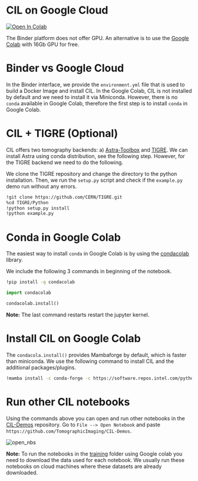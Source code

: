 # CIL on Google Cloud

[![Open In Colab](https://colab.research.google.com/assets/colab-badge.svg)](https://colab.research.google.com/github/TomographicImaging/CIL-Demos/blob/main/colab/CIL_Colab.ipynb)

The Binder platform does not offer GPU. An alternative is to use the [Google Colab](https://research.google.com/colaboratory/) with 16Gb GPU for free.

# Binder vs Google Cloud

In the Binder interface, we provide the `environment.yml` file that is used to build a Docker Image and install CIL. In the Google Colab, CIL is not installed by default and we need to install it via Miniconda. However, there is no `conda` available in Google Colab, therefore the first step is to install `conda` in Google Colab.

# CIL + TIGRE (Optional)

CIL offers two tomography backends: a) [Astra-Toolbox](https://github.com/astra-toolbox/astra-toolbox) and [TIGRE](https://github.com/CERN/TIGRE). We can install Astra using conda distribution, see the following step. However, for the TIGRE backend we need to do the following.

We clone the TIGRE repository and change the directory to the python installation. Then, we run the `setup.py` script and check if the `example.py` demo run without any errors.

```bash
!git clone https://github.com/CERN/TIGRE.git
%cd TIGRE/Python 
!python setup.py install  
!python example.py 

```

# Conda in Google Colab

The easiest way to install `conda` in Google Colab is by using the [condacolab](https://github.com/conda-incubator/condacolab) library.

We include the following 3 commands in beginning of the notebook.

```bash
!pip install -q condacolab
```

```python
import condacolab
```

```python
condacolab.install()
```

**Note:** The last command restarts restart the jupyter kernel.

# Install CIL on Google Colab

The `condacola.install()` provides Mambaforge by default, which is faster than miniconda. We use the following command to install CIL and the additional packages/plugins.

```bash
!mamba install -c conda-forge -c https://software.repos.intel.com/python/conda -c ccpi cil=23.1.0 astra-toolbox ccpi-regulariser tomophantom "ipywidgets<8" --quiet
```


# Run other CIL notebooks

Using the commands above you can open and run other notebooks in the [CIL-Demos](https://github.com/TomographicImaging/CIL-Demos) repository. Go to `File --> Open Notebook` and paste `https://github.com/TomographicImaging/CIL-Demos`.

![open_nbs](https://user-images.githubusercontent.com/22398586/184404934-142c5ae6-f1f5-461f-b25b-634c425b4a98.png)

**Note:** To run the notebooks in the [training](https://github.com/TomographicImaging/CIL-Demos/training) folder using Google colab you need to download the data used for each notebook. We usually run these notebooks on cloud machines where these datasets are already downloaded.


